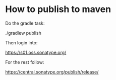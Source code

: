 How to publish to maven
=======================

Do the gradle task:

  ./gradlew publish

Then login into:

  https://s01.oss.sonatype.org/

For the rest follow:

  https://central.sonatype.org/publish/release/

